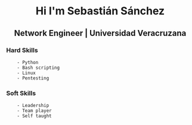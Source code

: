<h1 align="center">Hi I'm Sebastián Sánchez</h1>
<h2 align="center">Network Engineer | Universidad Veracruzana</h2> 


### Hard Skills
        - Python
        - Bash scripting
        - Linux
        - Pentesting
### Soft Skills
        - Leadership
        - Team player
        - Self taught
